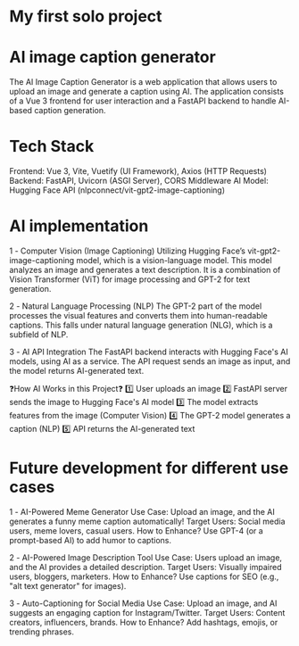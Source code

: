 # My first solo project

# AI image caption generator

The AI Image Caption Generator is a web application that allows users to upload an image and generate a caption using AI. The application consists of a Vue 3 frontend for user interaction and a FastAPI backend to handle AI-based caption generation.

# Tech Stack

Frontend: Vue 3, Vite, Vuetify (UI Framework), Axios (HTTP Requests)
Backend: FastAPI, Uvicorn (ASGI Server), CORS Middleware
AI Model: Hugging Face API (nlpconnect/vit-gpt2-image-captioning)

# AI implementation

1️ - Computer Vision (Image Captioning)
Utilizing Hugging Face’s vit-gpt2-image-captioning model, which is a vision-language model.
This model analyzes an image and generates a text description.
It is a combination of Vision Transformer (ViT) for image processing and GPT-2 for text generation.

2️ - Natural Language Processing (NLP)
The GPT-2 part of the model processes the visual features and converts them into human-readable captions.
This falls under natural language generation (NLG), which is a subfield of NLP.

3️ - AI API Integration
The FastAPI backend interacts with Hugging Face's AI models, using AI as a service.
The API request sends an image as input, and the model returns AI-generated text.

❓How AI Works in this Project❓
1️⃣ User uploads an image
2️⃣ FastAPI server sends the image to Hugging Face's AI model
3️⃣ The model extracts features from the image (Computer Vision)
4️⃣ The GPT-2 model generates a caption (NLP)
5️⃣ API returns the AI-generated text

# Future development for different use cases

1️ - AI-Powered Meme Generator
Use Case: Upload an image, and the AI generates a funny meme caption automatically!
Target Users: Social media users, meme lovers, casual users.
How to Enhance? Use GPT-4 (or a prompt-based AI) to add humor to captions.

2️ - AI-Powered Image Description Tool
Use Case: Users upload an image, and the AI provides a detailed description.
Target Users: Visually impaired users, bloggers, marketers.
How to Enhance? Use captions for SEO (e.g., "alt text generator" for images).

3️ - Auto-Captioning for Social Media
Use Case: Upload an image, and AI suggests an engaging caption for Instagram/Twitter.
Target Users: Content creators, influencers, brands.
How to Enhance? Add hashtags, emojis, or trending phrases.
